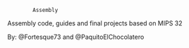 			Assembly

Assembly code, guides and final projects based on MIPS 32

By: @Fortesque73 and @PaquitoElChocolatero

